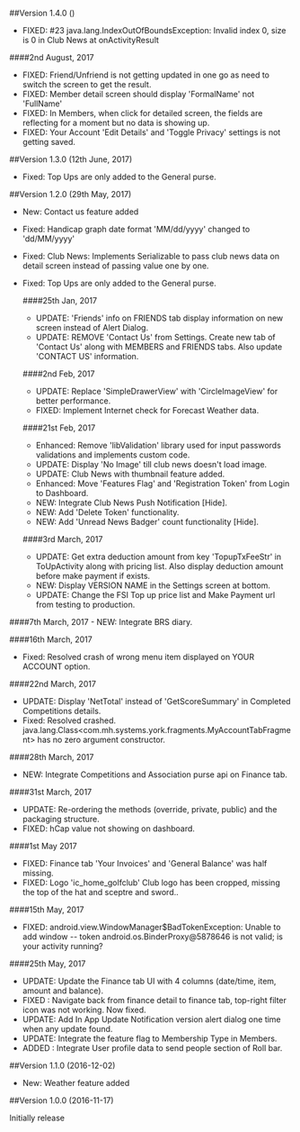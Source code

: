 ##Version 1.4.0 ()

  - FIXED: #23 java.lang.IndexOutOfBoundsException: Invalid index 0, size is 0 in Club News at onActivityResult

 ####2nd August, 2017
  - FIXED: Friend/Unfriend is not getting updated in one go as need to switch the screen to get the result.
  - FIXED: Member detail screen should display 'FormalName' not 'FullName'
  - FIXED: In Members, when click for detailed screen, the fields are reflecting for a moment but no data is showing up.
  - FIXED: Your Account 'Edit Details' and 'Toggle Privacy' settings is not getting saved.

##Version 1.3.0 (12th June, 2017)
 - Fixed: Top Ups are only added to the General purse.

##Version 1.2.0 (29th May, 2017)
 - New: Contact us feature added
 - Fixed: Handicap graph date format 'MM/dd/yyyy' changed to 'dd/MM/yyyy'
 - Fixed: Club News: Implements Serializable to pass club news data on detail screen instead of passing value one by one.
 - Fixed: Top Ups are only added to the General purse.

   ####25th Jan, 2017
    - UPDATE: 'Friends' info on FRIENDS tab display information on new screen instead of Alert Dialog.
    - UPDATE: REMOVE 'Contact Us' from Settings. Create new tab of 'Contact Us' along with MEMBERS and FRIENDS tabs. Also update 'CONTACT US' information.

   ####2nd Feb, 2017
    - UPDATE: Replace 'SimpleDrawerView' with 'CircleImageView' for better performance.
    - FIXED: Implement Internet check for Forecast Weather data.

   ####21st Feb, 2017
    - Enhanced: Remove 'libValidation' library used for input passwords validations and implements custom code.
    - UPDATE: Display 'No Image' till club news doesn't load image.
    - UPDATE: Club News with thumbnail feature added.
    - Enhanced: Move 'Features Flag' and 'Registration Token' from Login to Dashboard.
    - NEW: Integrate Club News Push Notification [Hide].
    - NEW: Add 'Delete Token' functionality.
    - NEW: Add 'Unread News Badger' count functionality [Hide].

   ####3rd March, 2017
    - UPDATE: Get extra deduction amount from key 'TopupTxFeeStr' in ToUpActivity along with pricing list. Also display deduction amount before make payment if exists.
    - NEW: Display VERSION NAME in the Settings screen at bottom.
    - UPDATE: Change the FSI Top up price list and Make Payment url from testing to production.

  ####7th March, 2017
    - NEW: Integrate BRS diary.
    
  ####16th March, 2017
   - Fixed: Resolved crash of wrong menu item displayed on YOUR ACCOUNT option.

  ####22nd March, 2017
   - UPDATE: Display 'NetTotal' instead of 'GetScoreSummary' in Completed Competitions details.
   - Fixed: Resolved crashed. java.lang.Class<com.mh.systems.york.fragments.MyAccountTabFragment> has no zero argument constructor.
 
  ####28th March, 2017
  - NEW: Integrate Competitions and Association purse api on Finance tab.

  ####31st March, 2017
  - UPDATE: Re-ordering the methods (override, private, public) and the packaging structure.
  - FIXED: hCap value not showing on dashboard.
  
  ####1st May 2017
  - FIXED: Finance tab 'Your Invoices' and 'General Balance' was half missing.
  - FIXED: Logo 'ic_home_golfclub' Club logo has been cropped, missing the top of the hat and sceptre and sword..
  
  ####15th May, 2017
  - FIXED: android.view.WindowManager$BadTokenException: Unable to add window -- token android.os.BinderProxy@5878646 is not valid; is your activity running?
   
  ####25th May, 2017
  - UPDATE: Update the Finance tab UI with 4 columns (date/time, item, amount and balance).
  - FIXED : Navigate back from finance detail to finance tab, top-right filter icon was not working. Now fixed.
  - UPDATE: Add In App Update Notification version alert dialog one time when any update found.
  - UPDATE: Integrate the feature flag to Membership Type in Members.
  - ADDED : Integrate User profile data to send people section of Roll bar.
   
##Version 1.1.0 (2016-12-02)

- New: Weather feature added

##Version 1.0.0 (2016-11-17)

Initially release
